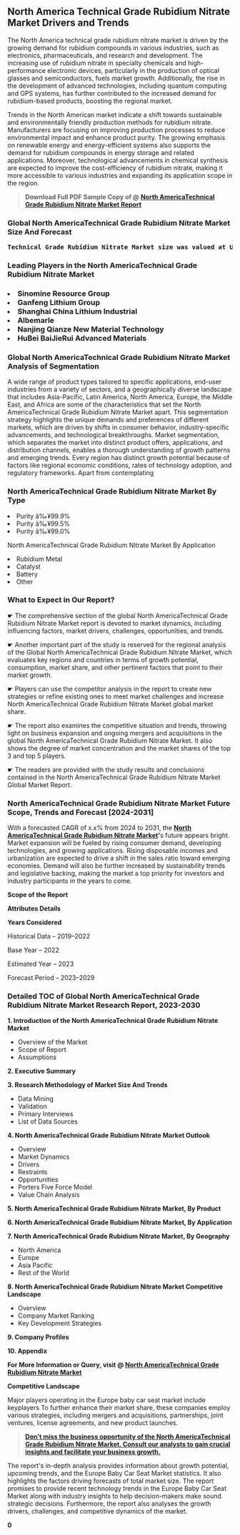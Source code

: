 <p> <h2>North America Technical Grade Rubidium Nitrate Market Drivers and Trends</h2><p>The North America technical grade rubidium nitrate market is driven by the growing demand for rubidium compounds in various industries, such as electronics, pharmaceuticals, and research and development. The increasing use of rubidium nitrate in specialty chemicals and high-performance electronic devices, particularly in the production of optical glasses and semiconductors, fuels market growth. Additionally, the rise in the development of advanced technologies, including quantum computing and GPS systems, has further contributed to the increased demand for rubidium-based products, boosting the regional market.</p><p>Trends in the North American market indicate a shift towards sustainable and environmentally friendly production methods for rubidium nitrate. Manufacturers are focusing on improving production processes to reduce environmental impact and enhance product purity. The growing emphasis on renewable energy and energy-efficient systems also supports the demand for rubidium compounds in energy storage and related applications. Moreover, technological advancements in chemical synthesis are expected to improve the cost-efficiency of rubidium nitrate, making it more accessible to various industries and expanding its application scope in the region.</p></p><blockquote id="" class=""><strong>Download Full PDF Sample Copy of @&nbsp;<a href="https://www.verifiedmarketreports.com/download-sample/?rid=264454&utm_source=GitHub-Jan&utm_medium=258" target="_blank">North AmericaTechnical Grade Rubidium Nitrate Market Report</a>&nbsp;&nbsp;</strong></blockquote><h3 id="" class=""><strong>Global&nbsp;North AmericaTechnical Grade Rubidium Nitrate Market Size And Forecast</strong></h3><pre class="reader-text-block__code-block"><strong>Technical Grade Rubidium Nitrate Market size was valued at USD 0.15 Billion in 2022 and is projected to reach USD 0.25 Billion by 2030, growing at a CAGR of 7.5% from 2024 to 2030.</strong></pre><h3 id="" class="">Leading Players in the&nbsp;North AmericaTechnical Grade Rubidium Nitrate Market</h3><h3 class=""></Li><Li>Sinomine Resource Group</Li><Li> Ganfeng Lithium Group</Li><Li> Shanghai China Lithium Industrial</Li><Li> Albemarle</Li><Li> Nanjing Qianze New Material Technology</Li><Li> HuBei BaiJieRui Advanced Materials</h3><h3 id="" class="">Global&nbsp;North AmericaTechnical Grade Rubidium Nitrate Market Analysis of Segmentation</h3><p id="" class="">A wide range of product types tailored to specific applications, end-user industries from a variety of sectors, and a geographically diverse landscape that includes Asia-Pacific, Latin America, North America, Europe, the Middle East, and Africa are some of the characteristics that set the North AmericaTechnical Grade Rubidium Nitrate Market apart. This segmentation strategy highlights the unique demands and preferences of different markets, which are driven by shifts in consumer behavior, industry-specific advancements, and technological breakthroughs. Market segmentation, which separates the market into distinct product offers, applications, and distribution channels, enables a thorough understanding of growth patterns and emerging trends. Every region has distinct growth potential because of factors like regional economic conditions, rates of technology adoption, and regulatory frameworks. Apart from contemplating</p><h3 id="" class="">North AmericaTechnical Grade Rubidium Nitrate Market&nbsp;By Type</h3><p></Li><Li>Purity â‰¥99.9%</Li><Li> Purity â‰¥99.5%</Li><Li> Purity â‰¥99.0%</p><div class="" data-test-id=""><p>North AmericaTechnical Grade Rubidium Nitrate Market&nbsp;By Application</p></div><p class=""></Li><Li>Rubidium Metal</Li><Li> Catalyst</Li><Li> Battery</Li><Li> Other</p><div class="" data-test-id=""><h3><span class="">What to Expect in Our Report?</span></h3></div><div class="" data-test-id=""><p><span class="">☛ The comprehensive section of the global North AmericaTechnical Grade Rubidium Nitrate Market report is devoted to market dynamics, including influencing factors, market drivers, challenges, opportunities, and trends.</span></p></div><div class="" data-test-id=""><p><span class="">☛ Another important part of the study is reserved for the regional analysis of the Global North AmericaTechnical Grade Rubidium Nitrate Market, which evaluates key regions and countries in terms of growth potential, consumption, market share, and other pertinent factors that point to their market growth.</span></p></div><div class="" data-test-id=""><p><span class="">☛ Players can use the competitor analysis in the report to create new strategies or refine existing ones to meet market challenges and increase North AmericaTechnical Grade Rubidium Nitrate Market global market share.</span></p></div><div class="" data-test-id=""><p><span class="">☛ The report also examines the competitive situation and trends, throwing light on business expansion and ongoing mergers and acquisitions in the global North AmericaTechnical Grade Rubidium Nitrate Market. It also shows the degree of market concentration and the market shares of the top 3 and top 5 players.</span></p></div><div class="" data-test-id=""><p><span class="">☛ The readers are provided with the study results and conclusions contained in the North AmericaTechnical Grade Rubidium Nitrate Market Global Market Report.</span></p></div><div class="" data-test-id=""><h3><span class="">North AmericaTechnical Grade Rubidium Nitrate Market Future Scope, Trends and Forecast [2024-2031]</span></h3></div><div class="" data-test-id=""><p><span class="">With a forecasted CAGR of x.x% from 2024 to 2031, the <strong><a href="https://www.verifiedmarketreports.com/download-sample/?rid=264454&utm_source=GitHub-Jan&utm_medium=258" target="_blank">North AmericaTechnical Grade Rubidium Nitrate Market</a>'</strong>s future appears bright. Market expansion will be fueled by rising consumer demand, developing technologies, and growing applications. Rising disposable incomes and urbanization are expected to drive a shift in the sales ratio toward emerging economies. Demand will also be further increased by sustainability trends and legislative backing, making the market a top priority for investors and industry participants in the years to come.</span></p><p id="ember66" class="ember-view reader-text-block__paragraph"><strong>Scope of the Report</strong></p><p id="ember67" class="ember-view reader-text-block__paragraph"><strong>Attributes Details</strong></p><p id="ember68" class="ember-view reader-text-block__paragraph"><strong>Years Considered</strong></p><p id="ember69" class="ember-view reader-text-block__paragraph">Historical Data &ndash; 2019&ndash;2022</p><p id="ember70" class="ember-view reader-text-block__paragraph">Base Year &ndash; 2022</p><p id="ember71" class="ember-view reader-text-block__paragraph">Estimated Year &ndash; 2023</p><p id="ember72" class="ember-view reader-text-block__paragraph">Forecast Period &ndash; 2023&ndash;2029</p></div><h3 id="" class="">Detailed TOC of Global North AmericaTechnical Grade Rubidium Nitrate Market Research Report, 2023-2030</h3><p id="" class=""><strong>1. Introduction of the North AmericaTechnical Grade Rubidium Nitrate Market</strong></p><ul><li>Overview of the Market</li><li>Scope of Report</li><li>Assumptions</li></ul><p id="" class=""><strong>2. Executive Summary</strong></p><p id="" class=""><strong>3. Research Methodology of Market Size And Trends</strong></p><ul><li>Data Mining</li><li>Validation</li><li>Primary Interviews</li><li>List of Data Sources</li></ul><p id="" class=""><strong>4. North AmericaTechnical Grade Rubidium Nitrate Market Outlook</strong></p><ul><li>Overview</li><li>Market Dynamics</li><li>Drivers</li><li>Restraints</li><li>Opportunities</li><li>Porters Five Force Model</li><li>Value Chain Analysis</li></ul><p id="" class=""><strong>5. North AmericaTechnical Grade Rubidium Nitrate Market, By Product</strong></p><p id="" class=""><strong>6. North AmericaTechnical Grade Rubidium Nitrate Market, By Application</strong></p><p id="" class=""><strong>7. North AmericaTechnical Grade Rubidium Nitrate Market, By Geography</strong></p><ul><li>North America</li><li>Europe</li><li>Asia Pacific</li><li>Rest of the World</li></ul><p id="" class=""><strong>8. North AmericaTechnical Grade Rubidium Nitrate Market Competitive Landscape</strong></p><ul><li>Overview</li><li>Company Market Ranking</li><li>Key Development Strategies</li></ul><p id="" class=""><strong>9. Company Profiles</strong></p><p id="" class=""><strong>10. Appendix</strong></p><p><strong>For More Information or Query, visit&nbsp;@ <a href="https://www.verifiedmarketreports.com/product/technical-grade-rubidium-nitrate-market/" target="_blank">North AmericaTechnical Grade Rubidium Nitrate Market</a></strong></p><p id="ember61" class="ember-view reader-text-block__paragraph"><strong>Competitive Landscape</strong></p><p id="ember62" class="ember-view reader-text-block__paragraph">Major players operating in the Europe baby car seat market include keyplayers To further enhance their market share, these companies employ various strategies, including mergers and acquisitions, partnerships, joint ventures, license agreements, and new product launches.</p><blockquote id="ember63" class="ember-view reader-text-block__blockquote"><strong><a href="https://www.verifiedmarketreports.com/download-sample/?rid=264454&utm_source=GitHub-Jan&utm_medium=258" target="_blank">Don&rsquo;t miss the business opportunity of the North AmericaTechnical Grade Rubidium Nitrate Market. Consult our analysts to gain crucial insights and facilitate your business growth.</a></strong></blockquote><p id="ember64" class="ember-view reader-text-block__paragraph">The report's in-depth analysis provides information about growth potential, upcoming trends, and the Europe Baby Car Seat Market statistics. It also highlights the factors driving forecasts of total market size. The report promises to provide recent technology trends in the Europe Baby Car Seat Market along with industry insights to help decision-makers make sound strategic decisions. Furthermore, the report also analyses the growth drivers, challenges, and competitive dynamics of the market.</p><p class="ember-view reader-text-block__paragraph"><strong>0</strong></p>
